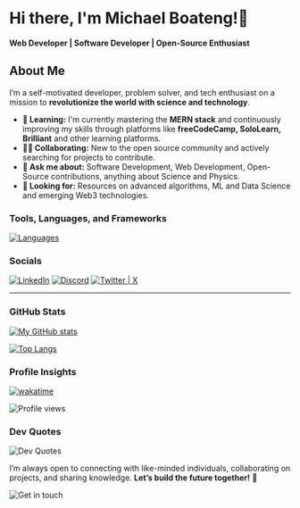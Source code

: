 # Hi there, I'm Michael Boateng!👋

**Web Developer | Software Developer | Open-Source Enthusiast**

## About Me

I’m a self-motivated developer, problem solver, and tech enthusiast on a mission to **revolutionize the world with science and technology**.

- **🧠 Learning:** I'm currently mastering the **MERN stack** and continuously improving my skills through platforms like **freeCodeCamp, SoloLearn, Brilliant** and other learning platforms.
- **👯‍♂️ Collaborating:** New to the open source community and actively searching for projects to contribute.
- **💬 Ask me about:** Software Development, Web Development, Open-Source contributions, anything about Science and Physics.
- **🤔 Looking for:** Resources on advanced algorithms, ML and Data Science and emerging Web3 technologies.

### Tools, Languages, and Frameworks

[![Languages](https://skillicons.dev/icons?i=js,html,css,python,flask,django,typescript,nodejs,cpp,golang,tailwind,bootstrap,scss,git,npm,yarn,postman,vscode,ubuntu,vercel,netlify,github&perline=6)](https://skillicons.dev)

### Socials

[![LinkedIn](https://skillicons.dev/icons?i=linkedin)](https://www.linkedin.com/in/michael-boateng-7003a025b/) [![Discord](https://skillicons.dev/icons?i=discord)](https://discord.gg/x2K9SvJJ) [![Twitter | X](https://skillicons.dev/icons?i=twitter)](https://x.com/millyXcode)

<hr/>

### GitHub Stats

[![My GitHub stats](https://github-readme-stats.vercel.app/api?username=michaelboateng1&show_icons=true&theme=tokyonight)](https://github.com/michaelboateng1/github-readme-stats)

[![Top Langs](https://github-readme-stats.vercel.app/api/top-langs/?username=michaelboateng1&layout=compact)](https://github.com/michaelboateng1/github-readme-stats)

### Profile Insights

[![wakatime](https://wakatime.com/badge/user/6eb4584d-f297-4876-b3b1-31ef77c483bf.svg)](https://wakatime.com/@6eb4584d-f297-4876-b3b1-31ef77c483bf)

![Profile views](https://komarev.com/ghpvc/?username=michaelboateng1)

<!-- TODO: and add some svg image and the dev quots -->

### Dev Quotes

![Dev Quotes](https://quotes-github-readme.vercel.app/api?type=horizontal)

I’m always open to connecting with like-minded individuals, collaborating on projects, and sharing knowledge. **Let’s build the future together!** 🚀

![Get in touch](https://octodex.github.com/images/daftpunktocat-thomas.gif)
